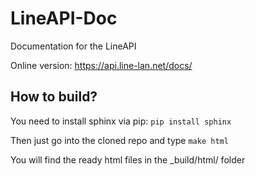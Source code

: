 # LineAPI-Doc
Documentation for the LineAPI

Online version: https://api.line-lan.net/docs/

## How to build?

You need to install sphinx via pip:
`pip install sphinx`

Then just go into the cloned repo and type `make html`

You will find the ready html files in the _build/html/ folder
